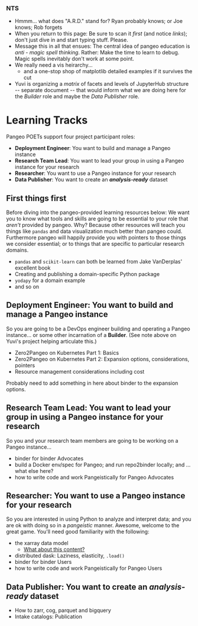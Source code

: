 ### NTS

- Hmmm... what does "A.R.D." stand for? Ryan probably knows; or Joe knows; Rob forgets
- When you return to this page: Be sure to scan it *first* (and notice *links*); don't just dive in and start typing stuff. Please.
- Message this in all that ensues: The central idea of pangeo education is *anti - magic spell thinking*. Rather: Make the time to learn to debug. Magic spells inevitably don't work at some point.
- We really need a vis heirarchy... 
  - and a one-stop shop of matplotlib detailed examples if it survives the cut
- Yuvi is organizing a *matrix* of facets and levels of JupyterHub structure -- separate document -- that would inform what we are doing here for the *Builder* role and maybe the *Data Publisher* role. 


# Learning Tracks


Pangeo POETs support four project participant roles: 


- **Deployment Engineer**: You want to build and manage a Pangeo instance
- **Research Team Lead**: You want to lead your group in using a Pangeo instance for your research
- **Researcher**: You want to use a Pangeo instance for your research
- **Data Publisher**: You want to create an ***analysis-ready*** dataset


## First things first


Before diving into the pangeo-provided learning resources below: We want you to know what 
tools and skills are going to be essential to your role that *aren't* provided by pangeo. 
Why? Because other resources will teach you things like `pandas` and data visualization much
better than pangeo could. Furthermore pangeo will happily provide you with pointers to 
those things we consider essential; or to things that are specific to particular research
domains. 

* `pandas` and `scikit-learn` can both be learned from Jake VanDerplas' excellent book
* Creating and publishing a domain-specific Python package
* `yodapy` for a domain example
* and so on


## Deployment Engineer: You want to build and manage a Pangeo instance


So you are going to be a DevOps engineer building and operating a Pangeo instance... or some other
incarnation of a **Builder**. (See note above on Yuvi's project helping articulate this.)


* Zero2Pangeo on Kubernetes Part 1: Basics
* Zero2Pangeo on Kubernetes Part 2: Expansion options, considerations, pointers
* Resource management considerations including cost


Probably need to add something in here about binder to the expansion options.


## Research Team Lead: You want to lead your group in using a Pangeo instance for your research


So you and your research team members are going to be working on a Pangeo instance...


* binder for binder Advocates
* build a Docker env/spec for Pangeo; and run repo2binder locally; and ... what else here?
* how to write code and work Pangeistically for Pangeo Advocates


## Researcher: You want to use a Pangeo instance for your research


So you are interested in using Python to analyze and interpret data; and you are ok with 
doing so in a *pangeistic* manner. Awesome, welcome to the great game. You'll need good
familiarity with the following:


* the xarray data model
  * [What about this content?](https://towardsdatascience.com/handling-netcdf-files-using-xarray-for-absolute-beginners-111a8ab4463f)
* distributed dask: Laziness, elasticity, `.load()`
* binder for binder Users
* how to write code and work Pangeistically for Pangeo Users


## Data Publisher: You want to create an ***analysis-ready*** dataset


* How to zarr, cog, parquet and bigquery
* Intake catalogs: Publication
